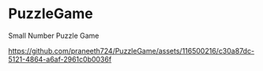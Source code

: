 # PuzzleGame
Small Number Puzzle Game




https://github.com/praneeth724/PuzzleGame/assets/116500216/c30a87dc-5121-4864-a6af-2961c0b0036f

